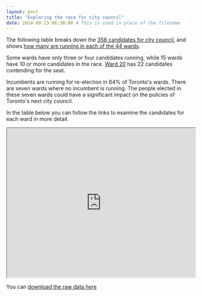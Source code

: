 ```yaml
---
layout: post
title: "Exploring the race for city council"
date: 2014-09-23 06:30:00 # This is used in place of the filename
---
```


The following table breaks down the [358 candidates for city council](/candidates/), and shows [how many are running in each of the 44 wards](/wards/). 

Some wards have only three or four candidates running, while 15 wards have 10 or more candidates in the race. [Ward 20](/toronto-ward/trinity-spadina-20/) has 22 candidates contending for the seat. 

Incumbents are running for re-election in 84% of Toronto's wards. There are seven wards where no incumbent is running. The people elected in these seven wards could have a significant impact on the policies of Toronto's next city council. 

In the table below you can follow the links to examine the candidates for each ward in more detail.

<iframe src="https://docs.google.com/spreadsheets/d/1ePIktd1I-U9DsVfeSrHWAN9-dMfefCgaBWwwHFwH0J0/pubhtml?gid=120986211&amp;single=true&amp;widget=true&amp;headers=false" style="width:100%; min-height: 400px;"></iframe>

You can [download the raw data here](https://docs.google.com/spreadsheets/d/1ePIktd1I-U9DsVfeSrHWAN9-dMfefCgaBWwwHFwH0J0/edit?usp=sharing)